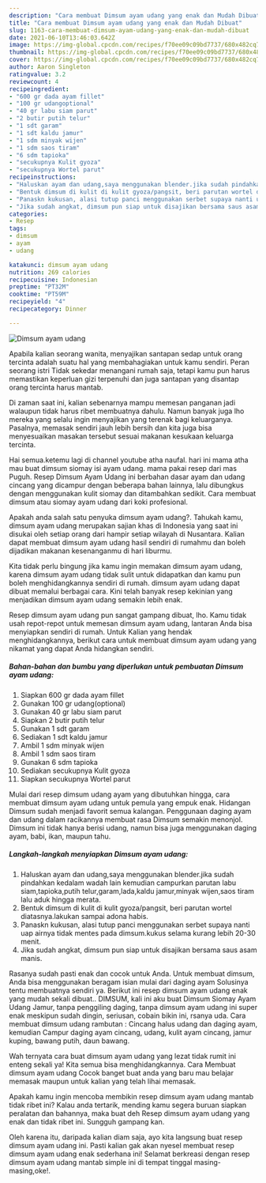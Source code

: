 ```yaml
---
description: "Cara membuat Dimsum ayam udang yang enak dan Mudah Dibuat"
title: "Cara membuat Dimsum ayam udang yang enak dan Mudah Dibuat"
slug: 1163-cara-membuat-dimsum-ayam-udang-yang-enak-dan-mudah-dibuat
date: 2021-06-10T13:46:03.642Z
image: https://img-global.cpcdn.com/recipes/f70ee09c09bd7737/680x482cq70/dimsum-ayam-udang-foto-resep-utama.jpg
thumbnail: https://img-global.cpcdn.com/recipes/f70ee09c09bd7737/680x482cq70/dimsum-ayam-udang-foto-resep-utama.jpg
cover: https://img-global.cpcdn.com/recipes/f70ee09c09bd7737/680x482cq70/dimsum-ayam-udang-foto-resep-utama.jpg
author: Aaron Singleton
ratingvalue: 3.2
reviewcount: 4
recipeingredient:
- "600 gr dada ayam fillet"
- "100 gr udangoptional"
- "40 gr labu siam parut"
- "2 butir putih telur"
- "1 sdt garam"
- "1 sdt kaldu jamur"
- "1 sdm minyak wijen"
- "1 sdm saos tiram"
- "6 sdm tapioka"
- "secukupnya Kulit gyoza"
- "secukupnya Wortel parut"
recipeinstructions:
- "Haluskan ayam dan udang,saya menggunakan blender.jika sudah pindahkan kedalam wadah lain kemudian campurkan parutan labu siam,tapioka,putih telur,garam,lada,kaldu jamur,minyak wijen,saos tiram lalu aduk hingga merata."
- "Bentuk dimsum di kulit di kulit gyoza/pangsit, beri parutan wortel diatasnya.lakukan sampai adona habis."
- "Panaskn kukusan, alasi tutup panci menggunakan serbet supaya nanti uap airnya tidak mentes pada dimsum.kukus selama kurang lebih 20-30 menit."
- "Jika sudah angkat, dimsum pun siap untuk disajikan bersama saus asam manis."
categories:
- Resep
tags:
- dimsum
- ayam
- udang

katakunci: dimsum ayam udang 
nutrition: 269 calories
recipecuisine: Indonesian
preptime: "PT32M"
cooktime: "PT59M"
recipeyield: "4"
recipecategory: Dinner

---
```



![Dimsum ayam udang](https://img-global.cpcdn.com/recipes/f70ee09c09bd7737/680x482cq70/dimsum-ayam-udang-foto-resep-utama.jpg)

Apabila kalian seorang wanita, menyajikan santapan sedap untuk orang tercinta adalah suatu hal yang membahagiakan untuk kamu sendiri. Peran seorang istri Tidak sekedar menangani rumah saja, tetapi kamu pun harus memastikan keperluan gizi terpenuhi dan juga santapan yang disantap orang tercinta harus mantab.

Di zaman  saat ini, kalian sebenarnya mampu memesan panganan jadi walaupun tidak harus ribet membuatnya dahulu. Namun banyak juga lho mereka yang selalu ingin menyajikan yang terenak bagi keluarganya. Pasalnya, memasak sendiri jauh lebih bersih dan kita juga bisa menyesuaikan masakan tersebut sesuai makanan kesukaan keluarga tercinta. 

Hai semua.ketemu lagi di channel youtube atha naufal. hari ini mama atha mau buat dimsum siomay isi ayam udang. mama pakai resep dari mas Puguh. Resep Dimsum Ayam Udang ini berbahan dasar ayam dan udang cincang yang dicampur dengan beberapa bahan lainnya, lalu dibungkus dengan menggunakan kulit siomay dan ditambahkan sedikit. Cara membuat dimsum atau siomay ayam udang dari koki profesional.

Apakah anda salah satu penyuka dimsum ayam udang?. Tahukah kamu, dimsum ayam udang merupakan sajian khas di Indonesia yang saat ini disukai oleh setiap orang dari hampir setiap wilayah di Nusantara. Kalian dapat membuat dimsum ayam udang hasil sendiri di rumahmu dan boleh dijadikan makanan kesenanganmu di hari liburmu.

Kita tidak perlu bingung jika kamu ingin memakan dimsum ayam udang, karena dimsum ayam udang tidak sulit untuk didapatkan dan kamu pun boleh menghidangkannya sendiri di rumah. dimsum ayam udang dapat dibuat memalui berbagai cara. Kini telah banyak resep kekinian yang menjadikan dimsum ayam udang semakin lebih enak.

Resep dimsum ayam udang pun sangat gampang dibuat, lho. Kamu tidak usah repot-repot untuk memesan dimsum ayam udang, lantaran Anda bisa menyiapkan sendiri di rumah. Untuk Kalian yang hendak menghidangkannya, berikut cara untuk membuat dimsum ayam udang yang nikamat yang dapat Anda hidangkan sendiri.

<!--inarticleads1-->

##### Bahan-bahan dan bumbu yang diperlukan untuk pembuatan Dimsum ayam udang:

1. Siapkan 600 gr dada ayam fillet
1. Gunakan 100 gr udang(optional)
1. Gunakan 40 gr labu siam parut
1. Siapkan 2 butir putih telur
1. Gunakan 1 sdt garam
1. Sediakan 1 sdt kaldu jamur
1. Ambil 1 sdm minyak wijen
1. Ambil 1 sdm saos tiram
1. Gunakan 6 sdm tapioka
1. Sediakan secukupnya Kulit gyoza
1. Siapkan secukupnya Wortel parut


Mulai dari resep dimsum udang ayam yang dibutuhkan hingga, cara membuat dimsum ayam udang untuk pemula yang empuk enak. Hidangan Dimsum sudah menjadi favorit semua kalangan. Penggunaan daging ayam dan udang dalam racikannya membuat rasa Dimsum semakin menonjol. Dimsum ini tidak hanya berisi udang, namun bisa juga menggunakan daging ayam, babi, ikan, maupun tahu. 

<!--inarticleads2-->

##### Langkah-langkah menyiapkan Dimsum ayam udang:

1. Haluskan ayam dan udang,saya menggunakan blender.jika sudah pindahkan kedalam wadah lain kemudian campurkan parutan labu siam,tapioka,putih telur,garam,lada,kaldu jamur,minyak wijen,saos tiram lalu aduk hingga merata.
1. Bentuk dimsum di kulit di kulit gyoza/pangsit, beri parutan wortel diatasnya.lakukan sampai adona habis.
1. Panaskn kukusan, alasi tutup panci menggunakan serbet supaya nanti uap airnya tidak mentes pada dimsum.kukus selama kurang lebih 20-30 menit.
1. Jika sudah angkat, dimsum pun siap untuk disajikan bersama saus asam manis.


Rasanya sudah pasti enak dan cocok untuk Anda. Untuk membuat dimsum, Anda bisa menggunakan beragam isian mulai dari daging ayam Solusinya tentu membuatnya sendiri ya. Berikut ini resep dimsum ayam udang enak yang mudah sekali dibuat.. DIMSUM, kali ini aku buat Dimsum Siomay Ayam Udang Jamur, tanpa penggiling daging, tanpa dimsum ayam udang ini super enak meskipun sudah dingin, seriusan, cobain bikin ini, rsanya uda. Cara membuat dimsum udang rambutan : Cincang halus udang dan daging ayam, kemudian Campur daging ayam cincang, udang, kulit ayam cincang, jamur kuping, bawang putih, daun bawang. 

Wah ternyata cara buat dimsum ayam udang yang lezat tidak rumit ini enteng sekali ya! Kita semua bisa menghidangkannya. Cara Membuat dimsum ayam udang Cocok banget buat anda yang baru mau belajar memasak maupun untuk kalian yang telah lihai memasak.

Apakah kamu ingin mencoba membikin resep dimsum ayam udang mantab tidak ribet ini? Kalau anda tertarik, mending kamu segera buruan siapkan peralatan dan bahannya, maka buat deh Resep dimsum ayam udang yang enak dan tidak ribet ini. Sungguh gampang kan. 

Oleh karena itu, daripada kalian diam saja, ayo kita langsung buat resep dimsum ayam udang ini. Pasti kalian gak akan nyesel membuat resep dimsum ayam udang enak sederhana ini! Selamat berkreasi dengan resep dimsum ayam udang mantab simple ini di tempat tinggal masing-masing,oke!.

